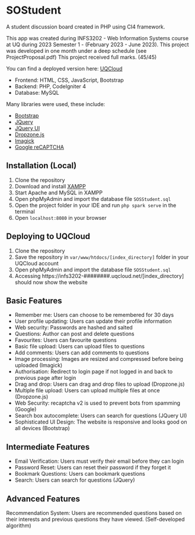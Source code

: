 # SOStudent
A student discussion board created in PHP using CI4 framework. 

This app was created during INFS3202 - Web Information Systems course at UQ during 2023 Semester 1 - (February 2023 - June 2023). This project was developed in one month under a deep schedule (see ProjectProposal.pdf) This project received full marks. (45/45)

You can find a deployed version here: [UQCloud](https://infs3202-e717fd19.uqcloud.net/)

- Frontend: HTML, CSS, JavaScript, Bootstrap
- Backend: PHP, CodeIgniter 4
- Database: MySQL

Many libraries were used, these include:
- [Bootstrap](https://getbootstrap.com/)
- [JQuery](https://jquery.com/)
- [JQuery UI](https://jqueryui.com/)
- [Dropzone.js](https://www.dropzonejs.com/)
- [Imagick](https://www.php.net/manual/en/book.imagick.php)
- [Google reCAPTCHA](https://www.google.com/recaptcha/about/)

## Installation (Local)
1. Clone the repository
2. Download and install [XAMPP](https://www.apachefriends.org/index.html)
3. Start Apache and MySQL in XAMPP
4. Open phpMyAdmin and import the database file `SOSStudent.sql`
5. Open the project folder in your IDE and run `php spark serve` in the terminal
6. Open `localhost:8080` in your browser

## Deploying to UQCloud
1. Clone the repository
2. Save the repository in `var/www/htdocs/[index_directory]` folder in your UQCloud account
3. Open phpMyAdmin and import the database file `SOSStudent.sql`
4. Accessing https://infs3202-########.uqcloud.net/[index_directory] should now show the website

## Basic Features
- Remember me: Users can choose to be remembered for 30 days
- User profile updating: Users can update their profile information
- Web security: Passwords are hashed and salted
- Questions: Author can post and delete questions
- Favourites: Users can favourite questions
- Basic file upload: Users can upload files to questions
- Add comments: Users can add comments to questions
- Image processing: Images are resized and compressed before being uploaded (Imagick)
- Authorisation: Redirect to login page if not logged in and back to previous page after login
- Drag and drop: Users can drag and drop files to upload (Dropzone.js)
- Multiple file upload: Users can upload multiple files at once (Dropzone.js)
- Web Security: recaptcha v2 is used to prevent bots from spamming (Google)
- Search box autocomplete: Users can search for questions (JQuery UI)
- Sophisticated UI Design: The website is responsive and looks good on all devices (Bootstrap)

## Intermediate Features
- Email Verification: Users must verify their email before they can login
- Password Reset: Users can reset their password if they forget it
- Bookmark Questions: Users can bookmark questions
- Search: Users can search for questions (JQuery)

## Advanced Features
Recommendation System: Users are recommended questions based on their interests and previous questions they have viewed. (Self-developed algorithm)
